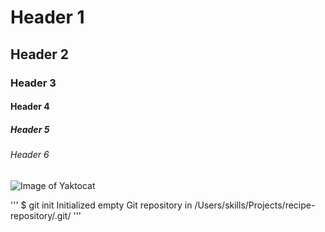 # Header 1
## Header 2
### Header 3
#### Header 4
##### Header 5
###### Header 6
![Image of Yaktocat](https://octodex.github.com/images/yaktocat.png)


'''
$ git init
Initialized empty Git repository in /Users/skills/Projects/recipe-repository/.git/
'''
